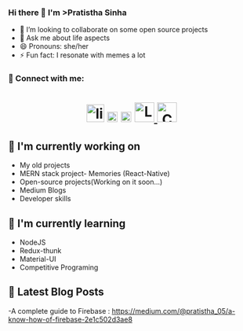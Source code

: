 ### Hi there 👋 I'm >Pratistha Sinha

- 👯 I’m looking to collaborate on some open source projects 
- 💬 Ask me about life aspects
- 😄 Pronouns: she/her
- ⚡ Fun fact: I resonate with memes a lot

<!--
**pratistha-05/pratistha-05** is a ✨ _special_ ✨ repository because its `README.md` (this file) appears on your GitHub profile.

Here are some ideas to get you started:
-->
### 🤝 Connect with me:
<h1 align="center">
<a href="https://www.linkedin.com/in/pratistha-sinha-9a83141b3/">
  <img alt="linkedIn" width="36px" src="https://raw.githubusercontent.com/peterthehan/peterthehan/master/assets/linkedin.svg" /></a>
<a href="https://instagram.com/_walinmoonlight">
<img src="https://raw.githubusercontent.com/yushi1007/yushi1007/main/images/instagram.svg" alt="Yu Shi | Instagram" width="21px"/></a>
<a href="https://medium.com/@pratistha_05">
<img src="https://raw.githubusercontent.com/yushi1007/yushi1007/main/images/medium.svg" alt="Yu Shi | Medium" width="21px"/></a>
<a href="https://leetcode.com/pratistha-05/">
  <img alt="Leetcode" width="40px" src="https://leetcode.com/static/images/LeetCode_logo_rvs.png" />
</a>
<a href="https://www.codechef.com/users/pratistha0503">
  <img alt="Codechef" width="40px" src="https://cdn.codechef.com/sites/default/files/uploads/pictures/bdf71a95e637ef76e2e9c90c2c44a020.png" />
</a>

 ## 🔭 I'm currently working on

- My old projects
- MERN stack project- Memories (React-Native)
- Open-source projects(Working on it soon...)
- Medium Blogs
- Developer skills

## 🌱 I'm currently learning

- NodeJS
- Redux-thunk
- Material-UI
- Competitive Programing

## 📝 Latest Blog Posts
-A complete guide to Firebase : https://medium.com/@pratistha_05/a-know-how-of-firebase-2e1c502d3ae8



